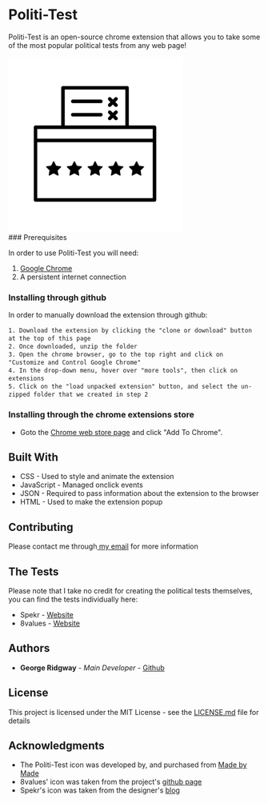 # Politi-Test

Politi-Test is an open-source chrome extension that allows you to take some of the most popular political tests from any web page!

  <div id="wrapper" floar="right">
    <img src="/icons/fullSize.png" width="350" height="350"/>
  </div>
### Prerequisites

In order to use Politi-Test you will need:

1. [Google Chrome](https://www.google.com/chrome/browser/desktop/index.html)
2. A persistent internet connection

### Installing through github

In order to manually download the extension through github:
```
1. Download the extension by clicking the "clone or download" button at the top of this page
2. Once downloaded, unzip the folder
3. Open the chrome browser, go to the top right and click on "Customize and Control Google Chrome"
4. In the drop-down menu, hover over "more tools", then click on extensions
5. Click on the "load unpacked extension" button, and select the un-zipped folder that we created in step 2

```
### Installing through the chrome extensions store

- Goto the [Chrome web store page](TBD) and click "Add To Chrome".

## Built With

* CSS - Used to style and animate the extension
* JavaScript - Managed onclick events
* JSON - Required to pass information about the extension to the browser
* HTML - Used to make the extension popup

## Contributing

Please contact me through<a href="mailto:george.ridgway@protonmail.com"> my email</a> for more information

## The Tests

Please note that I take no credit for creating the political tests themselves, you can find the tests individually here:

* Spekr - [Website](http://spekr.org/)
* 8values - [Website](https://8values.github.io/)

## Authors

* **George Ridgway** - *Main Developer* - [Github](https://github.com/ridgeontheway)

## License

This project is licensed under the MIT License - see the [LICENSE.md](LICENSE.md) file for details

## Acknowledgments

* The Politi-Test icon was developed by, and purchased from [Made by Made](https://thenounproject.com/made.somewhere/)
* 8values' icon was taken from the project's [github page](https://github.com/8values/8values.github.io)
* Spekr's icon was taken from the designer's [blog](http://anaarkei.me/)
